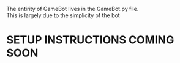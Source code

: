 The entirity of GameBot lives in the GameBot.py file.  
This is largely due to the simplicity of the bot

# SETUP INSTRUCTIONS COMING SOON

